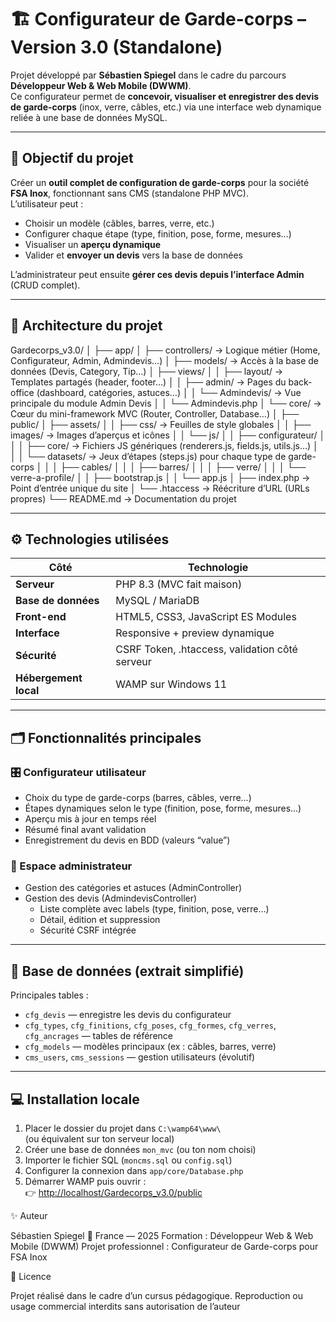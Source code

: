 # 🏗️ Configurateur de Garde-corps – Version 3.0 (Standalone)

Projet développé par **Sébastien Spiegel** dans le cadre du parcours **Développeur Web & Web Mobile (DWWM)**.  
Ce configurateur permet de **concevoir, visualiser et enregistrer des devis de garde-corps** (inox, verre, câbles, etc.) via une interface web dynamique reliée à une base de données MySQL.

---

## 🚀 Objectif du projet

Créer un **outil complet de configuration de garde-corps** pour la société **FSA Inox**, fonctionnant sans CMS (standalone PHP MVC).  
L’utilisateur peut :
- Choisir un modèle (câbles, barres, verre, etc.)
- Configurer chaque étape (type, finition, pose, forme, mesures…)
- Visualiser un **aperçu dynamique**
- Valider et **envoyer un devis** vers la base de données

L’administrateur peut ensuite **gérer ces devis depuis l’interface Admin** (CRUD complet).

---

## 🧩 Architecture du projet


Gardecorps_v3.0/
│
├── app/
│ ├── controllers/ → Logique métier (Home, Configurateur, Admin, Admindevis…)
│ ├── models/ → Accès à la base de données (Devis, Category, Tip…)
│ ├── views/
│ │ ├── layout/ → Templates partagés (header, footer…)
│ │ ├── admin/ → Pages du back-office (dashboard, catégories, astuces…)
│ │ └── Admindevis/ → Vue principale du module Admin Devis
│ │ └── Admindevis.php
│ └── core/ → Cœur du mini-framework MVC (Router, Controller, Database…)
│
├── public/
│ ├── assets/
│ │ ├── css/ → Feuilles de style globales
│ │ ├── images/ → Images d’aperçus et icônes
│ │ └── js/
│ │ ├── configurateur/
│ │ │ ├── core/ → Fichiers JS génériques (renderers.js, fields.js, utils.js…)
│ │ │ └── datasets/ → Jeux d’étapes (steps.js) pour chaque type de garde-corps
│ │ │ ├── cables/
│ │ │ ├── barres/
│ │ │ ├── verre/
│ │ │ └── verre-a-profile/
│ │ ├── bootstrap.js
│ │ └── app.js
│ ├── index.php → Point d’entrée unique du site
│ └── .htaccess → Réécriture d’URL (URLs propres)
└── README.md → Documentation du projet

---

## ⚙️ Technologies utilisées

| Côté | Technologie |
|------|--------------|
| **Serveur** | PHP 8.3 (MVC fait maison) |
| **Base de données** | MySQL / MariaDB |
| **Front-end** | HTML5, CSS3, JavaScript ES Modules |
| **Interface** | Responsive + preview dynamique |
| **Sécurité** | CSRF Token, .htaccess, validation côté serveur |
| **Hébergement local** | WAMP sur Windows 11 |

---

## 🗂️ Fonctionnalités principales

### 🎛️ Configurateur utilisateur
- Choix du type de garde-corps (barres, câbles, verre…)
- Étapes dynamiques selon le type (finition, pose, forme, mesures…)
- Aperçu mis à jour en temps réel
- Résumé final avant validation
- Enregistrement du devis en BDD (valeurs “value”)

### 🔑 Espace administrateur
- Gestion des catégories et astuces (AdminController)
- Gestion des devis (AdmindevisController)
  - Liste complète avec labels (type, finition, pose, verre…)
  - Détail, édition et suppression
  - Sécurité CSRF intégrée

---

## 🧠 Base de données (extrait simplifié)

Principales tables :
- `cfg_devis` — enregistre les devis du configurateur  
- `cfg_types`, `cfg_finitions`, `cfg_poses`, `cfg_formes`, `cfg_verres`, `cfg_ancrages` — tables de référence  
- `cfg_models` — modèles principaux (ex : câbles, barres, verre)  
- `cms_users`, `cms_sessions` — gestion utilisateurs (évolutif)

---

## 💻 Installation locale

1. Placer le dossier du projet dans `C:\wamp64\www\`  
   (ou équivalent sur ton serveur local)
2. Créer une base de données `mon_mvc` (ou ton nom choisi)
3. Importer le fichier SQL (`moncms.sql` ou `config.sql`)
4. Configurer la connexion dans `app/core/Database.php`
5. Démarrer WAMP puis ouvrir :  
   👉 [http://localhost/Gardecorps_v3.0/public](http://localhost/Gardecorps_v3.0/public)


✨ Auteur

Sébastien Spiegel
📍 France — 2025
Formation : Développeur Web & Web Mobile (DWWM)
Projet professionnel : Configurateur de Garde-corps pour FSA Inox

🧱 Licence

Projet réalisé dans le cadre d’un cursus pédagogique.
Reproduction ou usage commercial interdits sans autorisation de l’auteur
